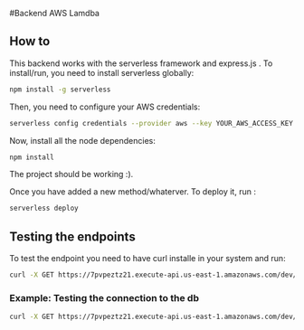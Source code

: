 #Backend AWS Lamdba
## How to 
This backend works with the serverless framework and express.js .
To install/run, you need to install serverless globally:
```bash
npm install -g serverless

```
Then, you need to configure your AWS credentials:
```bash
serverless config credentials --provider aws --key YOUR_AWS_ACCESS_KEY --secret YOUR_AWS_SECRET_KEY
```
Now, install all the node dependencies:
```bash
npm install 
```
The project should be working :).

Once you have added a new method/whaterver. To deploy it, run :
```bash
serverless deploy

```

## Testing the endpoints
To test the endpoint you need to have curl installe in your system and run:
```bash
curl -X GET https://7pvpeztz21.execute-api.us-east-1.amazonaws.com/dev/ENDPOINT
```
### Example: Testing the connection to the db
```bash
curl -X GET https://7pvpeztz21.execute-api.us-east-1.amazonaws.com/dev/test_db
```
